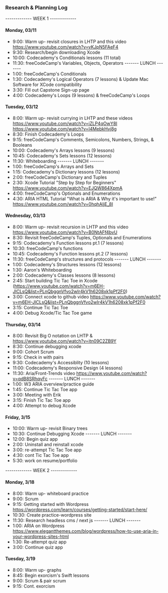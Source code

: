 ### Research & Planning Log

------------- WEEK 1 -------------

#### Monday, 03/11
* 9:00: Warm up- revisit closures in LHTP and this video https://www.youtube.com/watch?v=vKJpN5FAeF4
* 9:30: Research/begin downloading Xcode
* 10:00: Codecademy's Conditionals lessons (11 total)
* 11:30: freeCodeCamp's Variables, Objects, Operators 
------- LUNCH -------
* 1:00: freeCodeCamp's Conditionals
* 1:30: Codecademy's Logical Operators (7 lessons) & Update Mac Software for XCode compatibility 
* 3:30: Fill out Capstone Sign-up page
* 4:00: Codecademy's Loops (9 lessons) & freeCodeCamp's Loops

#### Tuesday, 03/12
* 8:00: Warm up- revisit currying in LHTP and these videos https://www.youtube.com/watch?v=iZLP4qOwY8I https://www.youtube.com/watch?v=I4MebkHvj8g
* 8:30: Finish Codecademy's Loops
* 9:15: freeCodeCamp's Comments, Semicolons, Numbers, Strings, & Booleans
* 10:00: Codecademy's Arrays lessons (9 lessons)
* 10:45: Codecademy's Sets lessons (12 lessons)
* 11:30: Whiteboarding
------- LUNCH -------
* 1:00: freeCodeCamp's Arrays and Sets
* 1:15: Codecademy's Dictionary lessons (12 lessons)
* 2:00: freeCodeCamp's Dictionary and Tuples 
* 2:30: Xcode Tutorial "Step by Step for Beginners" https://www.youtube.com/watch?v=EJQW864XpmA
* 4:00: freeCodeCamp's Optionals and Enumerations
* 4:30: ARIA HTML Tutorial "What is ARIA & Why it's important to use!" https://www.youtube.com/watch?v=0hqhAIjE_8I


#### Wednesday, 03/13
* 8:00: Warm up- revisit recursion in LHTP and this video https://www.youtube.com/watch?v=B0NtAFf4bvU
* 8:30: Revisit  freeCodeCamp's Tuples, Optionals and Enumerations
* 9:15: Codecademy's Function lessons pt.1 (7 lessons)
* 10:30: freeCodeCamp's functions
* 10:45: Codecademy's Function lessons pt.2 (7 lessons)
* 11:30: freeCodeCamp's structures and protocols 
------- LUNCH -------
* 1:00: Codecademy's Structures lessons (12 lessons)
* 1:30: Aaron's Whiteboarding
* 2:00: Codecademy's Classes lessons (8 lessons)
* 2:45: Start building Tic Tac Toe in Xcode (https://www.youtube.com/watch?v=m6EH-JlCLsQ&list=PLnQbggnVfvo2wIr4kV1h6208xk1pPf2F0)
* 3:00: Connect xcode to github video https://www.youtube.com/watch?v=m6EH-JlCLsQ&list=PLnQbggnVfvo2wIr4kV1h6208xk1pPf2F0
* 3:15: Continue Tic Tac Toe
* 4:00: Debug Xcode/Tic Tac Toe game

#### Thursday, 03/14
* 8:00: Revisit Big O notation on LHTP & https://www.youtube.com/watch?v=itn09C2ZB9Y
* 8:30: Continue debugging xcode
* 9:00: Cohort Scrum
* 9:15: Check in with pairs 
* 9:30: Codecademy's Accessiblity (10 lessons)
* 11:00: Codecademy's Responsive Design (4 lessons)
* 11:30: Aria/Front-Trends video https://www.youtube.com/watch?v=qdB8SRhqvFc
------- LUNCH -------
* 1:00: W3 ARIA overview/practice guide
* 1:45: Continue Tic Tac Toe app
* 3:00: Meeting with Erik
* 3:15: Finish Tic Tac Toe app
* 4:00: Attempt to debug Xcode

#### Friday, 3/15
* 10:00: Warm up- revisit Binary trees 
* 10:30: Continue Debugging Xcode
------- LUNCH -------
* 12:00: Begin quiz app
* 2:00: Uninstall and reinstall xcode
* 3:00: re-attempt Tic Tac Toe app
* 4:30: cont Tic Tac Toe app 
* 5:30: work on resume/portfolio

------------- WEEK 2 -------------

#### Monday, 3/18
* 8:00: Warm up- whiteboard practice 
* 9:00: Scrum
* 9:15: Getting started with Wordpress https://wordpress.com/learn/courses/getting-started/start-here/
* 10:30: Create practice-wordpress site 
* 11:30: Research headless cms / next js
------- LUNCH -------
* 1:00: ARIA on Wordpress https://www.elegantthemes.com/blog/wordpress/how-to-use-aria-in-your-wordpress-sites-html
* 1:30: Re-attempt quiz app
* 3:00: Continue quiz app 

#### Tuesday, 3/19
* 8:00: Warm up- graphs
* 8:45: Begin exorcism's Swift lessons 
* 9:00: Scrum & pair scrum 
* 9:15: Cont. exorcism
